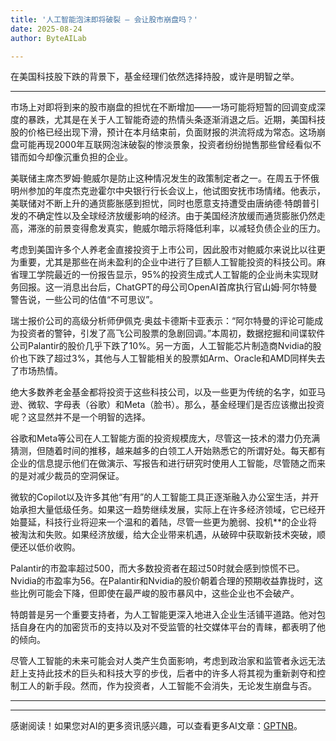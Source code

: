 ```yaml
---
title: '人工智能泡沫即将破裂 – 会让股市崩盘吗？'
date: 2025-08-24
author: ByteAILab

---
```


在美国科技股下跌的背景下，基金经理们依然选择持股，或许是明智之举。

---


市场上对即将到来的股市崩盘的担忧在不断增加——一场可能将短暂的回调变成深度的暴跌，尤其是在关于人工智能奇迹的热情头条逐渐消退之后。近期，美国科技股的价格已经出现下滑，预计在本月结束前，负面财报的洪流将成为常态。这场崩盘可能再现2000年互联网泡沫破裂的惨淡景象，投资者纷纷抛售那些曾经看似不错而如今却像沉重负担的企业。

美联储主席杰罗姆·鲍威尔是防止这种情况发生的政策制定者之一。在周五于怀俄明州参加的年度杰克逊霍尔中央银行行长会议上，他试图安抚市场情绪。他表示，美联储对不断上升的通货膨胀感到担忧，同时也愿意支持遭受由唐纳德·特朗普引发的不确定性以及全球经济放缓影响的经济。由于美国经济放缓而通货膨胀仍然走高，滞涨的前景变得愈发真实，鲍威尔暗示将降低利率，以减轻负债企业的压力。

考虑到美国许多个人养老金直接投资于上市公司，因此股市对鲍威尔来说比以往更为重要，尤其是那些在尚未盈利的企业中进行了巨额人工智能投资的科技公司。麻省理工学院最近的一份报告显示，95%的投资生成式人工智能的企业尚未实现财务回报。这一消息出台后，ChatGPT的母公司OpenAI首席执行官山姆·阿尔特曼警告说，一些公司的估值“不可思议”。

瑞士报价公司的高级分析师伊佩克·奥兹卡德斯卡亚表示：“阿尔特曼的评论可能成为投资者的警钟，引发了高飞公司股票的急剧回调。”本周初，数据挖掘和间谍软件公司Palantir的股价几乎下跌了10%。另一方面，人工智能芯片制造商Nvidia的股价也下跌了超过3%，其他与人工智能相关的股票如Arm、Oracle和AMD同样失去了市场热情。

绝大多数养老金基金都将投资于这些科技公司，以及一些更为传统的名字，如亚马逊、微软、字母表（谷歌）和Meta（脸书）。那么，基金经理们是否应该撤出投资呢？这显然并不是一个明智的选择。

谷歌和Meta等公司在人工智能方面的投资规模庞大，尽管这一技术的潜力仍充满猜测，但随着时间的推移，越来越多的白领工人开始熟悉它的所谓好处。每天都有企业的信息提示他们在做演示、写报告和进行研究时使用人工智能，尽管随之而来的是对减少裁员的空洞保证。

微软的Copilot以及许多其他“有用”的人工智能工具正逐渐融入办公室生活，并开始承担大量低级任务。如果这一趋势继续发展，实际上在许多经济领域，它已经开始蔓延，科技行业将迎来一个温和的着陆，尽管一些更为脆弱、投机**的企业将被淘汰和失败。如果经济放缓，给大企业带来机遇，从破碎中获取新技术突破，顺便还以低价收购。

Palantir的市盈率超过500，而大多数投资者在超过50时就会感到惊慌不已。Nvidia的市盈率为56。在Palantir和Nvidia的股价朝着合理的预期收益靠拢时，这些比例可能会下降，但即使在最严峻的股市暴风中，这些企业也不会破产。

特朗普是另一个重要支持者，为人工智能更深入地进入企业生活铺平道路。他对包括自身在内的加密货币的支持以及对不受监管的社交媒体平台的青睐，都表明了他的倾向。

尽管人工智能的未来可能会对人类产生负面影响，考虑到政治家和监管者永远无法赶上支持此技术的巨头和科技大亨的步伐，后者中的许多人将其视为重新剥夺和控制工人的新手段。然而，作为投资者，人工智能不会消失，无论发生崩盘与否。

---
---
感谢阅读！如果您对AI的更多资讯感兴趣，可以查看更多AI文章：[GPTNB](https://gptnb.com)。